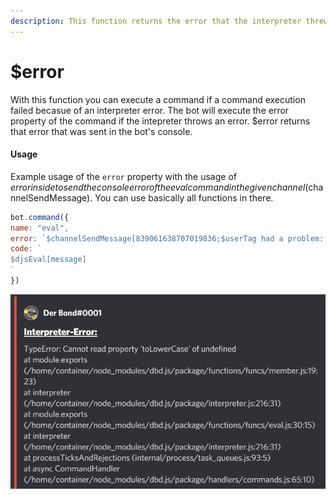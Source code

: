 ```yaml
---
description: This function returns the error that the interpreter threw.
---
```


# $error

With this function you can execute a command if a command execution failed becasue of an interpreter error. The bot will execute the error property of the command if the intepreter throws an error. $error returns that error that was sent in the bot's console.

#### Usage

Example usage of the `error` property with the usage of $error inside to send the console error of the eval command in the given channel ($channelSendMessage). You can use basically all functions in there.

```javascript
bot.command({
name: "eval",
error: `$channelSendMessage[839061638707019836;$userTag had a problem: $error in $channelName!]`
code: `
$djsEval[message]
`
})
```

![Example message of the error log.](<../../.gitbook/assets/image (3).png>)
